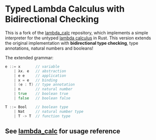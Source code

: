 # Typed Lambda Calculus with Bidirectional Checking

This is a fork of the [lambda_calc](https://github.com/WilliamRagstad/lambda_calc) repository, which implements a simple interpreter for the untyped [lambda calculus](https://en.wikipedia.org/wiki/Lambda_calculus) in Rust.
This version extends the original implementation with **bidirectional type checking**, type annotations, natural numbers and booleans!

The extended grammar:

```go
e ::= x       // variable
    | λx. e   // abstraction
    | e e     // application
    | x = e   // binding
	| (e : T) // type annotation
	| n       // natural number
	| true    // boolean true
	| false   // boolean false

T ::= Bool    // boolean type
	| Nat     // natural number type
	| T -> T  // function type
```

## See [lambda_calc](https://github.com/WilliamRagstad/lambda_calc) for usage reference
